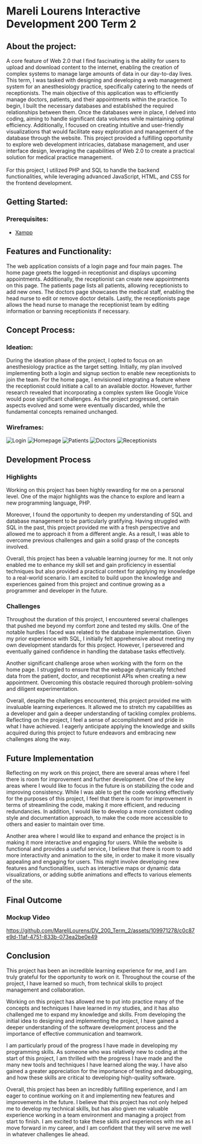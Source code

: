 # Mareli Lourens Interactive Development 200 Term 2

## About the project:

A core feature of Web 2.0 that I find fascinating is the ability for users to upload and download content to the internet, enabling the creation of complex systems to manage large amounts of data in our day-to-day lives. This term, I was tasked with designing and developing a web management system for an anesthesiology practice, specifically catering to the needs of receptionists. The main objective of this application was to efficiently manage doctors, patients, and their appointments within the practice. To begin, I built the necessary databases and established the required relationships between them. Once the databases were in place, I delved into coding, aiming to handle significant data volumes while maintaining optimal efficiency. Additionally, I focused on creating intuitive and user-friendly visualizations that would facilitate easy exploration and management of the database through the website. This project provided a fulfilling opportunity to explore web development intricacies, database management, and user interface design, leveraging the capabilities of Web 2.0 to create a practical solution for medical practice management.
<br><br>
For this project, I utilized PHP and SQL to handle the backend functionalities, while leveraging advanced JavaScript, HTML, and CSS for the frontend development.

## Getting Started:

### Prerequisites:

* [Xampp](https://www.apachefriends.org/)

## Features and Functionality:

The web application consists of a login page and four main pages. The home page greets the logged-in receptionist and displays upcoming appointments. Additionally, the receptionist can create new appointments on this page. The patients page lists all patients, allowing receptionists to add new ones. The doctors page showcases the medical staff, enabling the head nurse to edit or remove doctor details. Lastly, the receptionists page allows the head nurse to manage the receptionist team by editing information or banning receptionists if necessary. 

## Concept Process:

### Ideation:

During the ideation phase of the project, I opted to focus on an anesthesiology practice as the target setting. Initially, my plan involved implementing both a login and signup section to enable new receptionists to join the team. For the home page, I envisioned integrating a feature where the receptionist could initiate a call to an available doctor. However, further research revealed that incorporating a complex system like Google Voice would pose significant challenges. As the project progressed, certain aspects evolved and some were eventually discarded, while the fundamental concepts remained unchanged.

### Wireframes:

![Login](./assets/login_page.png)
![Homepage](./assets/homepage.png)
![Patients](./assets/patients_page.png)
![Doctors](./assets/doctors_page.png)
![Receptionists](./assets/receptionists_page.png)

## Development Process

### Highlights

Working on this project has been highly rewarding for me on a personal level. One of the major highlights was the chance to explore and learn a new programming language, PHP.

Moreover, I found the opportunity to deepen my understanding of SQL and database management to be particularly gratifying. Having struggled with SQL in the past, this project provided me with a fresh perspective and allowed me to approach it from a different angle. As a result, I was able to overcome previous challenges and gain a solid grasp of the concepts involved.

Overall, this project has been a valuable learning journey for me. It not only enabled me to enhance my skill set and gain proficiency in essential techniques but also provided a practical context for applying my knowledge to a real-world scenario. I am excited to build upon the knowledge and experiences gained from this project and continue growing as a programmer and developer in the future.

### Challenges

Throughout the duration of this project, I encountered several challenges that pushed me beyond my comfort zone and tested my skills. One of the notable hurdles I faced was related to the database implementation. Given my prior experience with SQL, I initially felt apprehensive about meeting my own development standards for this project. However, I persevered and eventually gained confidence in handling the database tasks effectively.

Another significant challenge arose when working with the form on the home page. I struggled to ensure that the webpage dynamically fetched data from the patient, doctor, and receptionist APIs when creating a new appointment. Overcoming this obstacle required thorough problem-solving and diligent experimentation.

Overall, despite the challenges encountered, this project provided me with invaluable learning experiences. It allowed me to stretch my capabilities as a developer and gain a deeper understanding of tackling complex problems. Reflecting on the project, I feel a sense of accomplishment and pride in what I have achieved. I eagerly anticipate applying the knowledge and skills acquired during this project to future endeavors and embracing new challenges along the way.

## Future Implementation

Reflecting on my work on this project, there are several areas where I feel there is room for improvement and further development. One of the key areas where I would like to focus in the future is on stabilizing the code and improving consistency. While I was able to get the code working effectively for the purposes of this project, I feel that there is room for improvement in terms of streamlining the code, making it more efficient, and reducing redundancies. In addition, I would like to develop a more consistent coding style and documentation approach, to make the code more accessible to others and easier to maintain over time.

Another area where I would like to expand and enhance the project is in making it more interactive and engaging for users. While the website is functional and provides a useful service, I believe that there is room to add more interactivity and animation to the site, in order to make it more visually appealing and engaging for users. This might involve developing new features and functionalities, such as interactive maps or dynamic data visualizations, or adding subtle animations and effects to various elements of the site.

## Final Outcome

### Mockup Video


https://github.com/MareliLourens/DV_200_Term_2/assets/109971278/c0c87e9d-11af-4751-833b-073ea2be0e49


## Conclusion
This project has been an incredible learning experience for me, and I am truly grateful for the opportunity to work on it. Throughout the course of the project, I have learned so much, from technical skills to project management and collaboration.

Working on this project has allowed me to put into practice many of the concepts and techniques I have learned in my studies, and it has also challenged me to expand my knowledge and skills. From developing the initial idea to designing and implementing the project, I have gained a deeper understanding of the software development process and the importance of effective communication and teamwork.

I am particularly proud of the progress I have made in developing my programming skills. As someone who was relatively new to coding at the start of this project, I am thrilled with the progress I have made and the many new tools and techniques I have learned along the way. I have also gained a greater appreciation for the importance of testing and debugging, and how these skills are critical to developing high-quality software.

Overall, this project has been an incredibly fulfilling experience, and I am eager to continue working on it and implementing new features and improvements in the future. I believe that this project has not only helped me to develop my technical skills, but has also given me valuable experience working in a team environment and managing a project from start to finish. I am excited to take these skills and experiences with me as I move forward in my career, and I am confident that they will serve me well in whatever challenges lie ahead.
